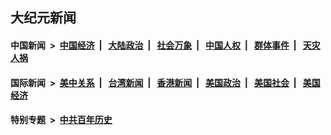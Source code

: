 ## 大纪元新闻

#### 中国新闻 &nbsp;>&nbsp; [中国经济](indexes/ncid283/README.md?03280845) &nbsp;| &nbsp; [大陆政治](indexes/ncid277/README.md?03280845) &nbsp;| &nbsp; [社会万象](indexes/ncid282/README.md?03280845) &nbsp;| &nbsp; [中国人权](indexes/ncid278/README.md?03280845) &nbsp;| &nbsp; [群体事件](indexes/ncid279/README.md?03280845) &nbsp;| &nbsp; [天灾人祸](indexes/ncid280/README.md?03280845)

#### 国际新闻 &nbsp;>&nbsp; [美中关系](indexes/nf1412576/README.md?03280845) &nbsp;| &nbsp; [台湾新闻](indexes/ncid1349361/README.md?03280845) &nbsp;| &nbsp; [香港新闻](indexes/ncid1349362/README.md?03280845) &nbsp;| &nbsp; [美国政治](indexes/ncid1078159/README.md?03280845) &nbsp;| &nbsp; [美国社会](indexes/ncid1078160/README.md?03280845) &nbsp;| &nbsp; [美国经济](indexes/ncid1078158/README.md?03280845)

#### 特别专题 &nbsp;>&nbsp; [中共百年历史](https://github.com/epoch-news/epoch-special/blob/master/README.md?03280845)  
